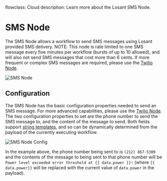 flowclass: Cloud
description: Learn more about the Losant SMS Node.

# SMS Node

The SMS Node allows a workflow to send SMS messages using Losant provided SMS delivery. NOTE: This node is rate limited to one SMS message every five minutes per workflow (bursts of up to 10 allowed), and will also not send SMS messages that cost more than 6 cents. If more frequent or complex SMS messages are required, please use the [Twilio Node](/workflows/outputs/twilio/).

![SMS Node](/images/workflows/outputs/sms-node.png "SMS Node")

## Configuration

The SMS Node has the basic configuration properties needed to send an SMS message. For more advanced capabilities, please use the [Twilio Node](/workflows/outputs/twilio/). The two configuration properties to set are the phone number to send the SMS message to, and the content of the message to send. Both fields support [string templates](/workflows/accessing-payload-data/#string-templates), and so can be dynamically determined from the payload of the currently executing workflow.

![SMS Node Config](/images/workflows/outputs/sms-node-config.png "SMS Node Config")

In the example above, the phone number being sent to is `(212) 867-5309` and the contents of the message to being sent to that phone number will be `Power level exceeded error threshold at {{ data.power }}!` (where `{{ data.power}}` will be replaced with the current value of `data.power` in the payload).
